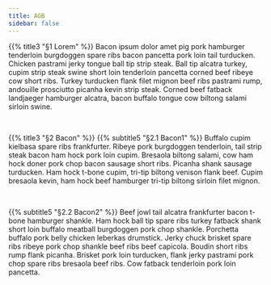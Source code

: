 ```yaml
---
title: AGB
sidebar: false
---
```


{{% title3 "§1 Lorem" %}}
Bacon ipsum dolor amet pig pork hamburger tenderloin burgdoggen spare ribs bacon pancetta pork loin tail turducken. Chicken pastrami jerky tongue ball tip strip steak. Ball tip alcatra turkey, cupim strip steak swine short loin tenderloin pancetta corned beef ribeye cow short ribs. Turkey turducken flank filet mignon beef ribs pastrami rump, andouille prosciutto picanha kevin strip steak. Corned beef fatback landjaeger hamburger alcatra, bacon buffalo tongue cow biltong salami sirloin swine.

<br>

{{% title3 "§2 Bacon" %}}
{{% subtitle5 "§2.1 Bacon1" %}}
Buffalo cupim kielbasa spare ribs frankfurter. Ribeye pork burgdoggen tenderloin, tail strip steak bacon ham hock pork loin cupim. Bresaola biltong salami, cow ham hock doner pork chop bacon sausage short ribs. Picanha shank sausage turducken. Ham hock t-bone cupim, tri-tip biltong venison flank beef. Cupim bresaola kevin, ham hock beef hamburger tri-tip biltong sirloin filet mignon.

<br>

{{% subtitle5 "§2.2 Bacon2" %}}
Beef jowl tail alcatra frankfurter bacon t-bone hamburger shankle. Ham hock ball tip spare ribs turkey fatback shank short loin buffalo meatball burgdoggen pork chop shankle. Porchetta buffalo pork belly chicken leberkas drumstick. Jerky chuck brisket spare ribs ribeye pork chop shankle beef ribs beef capicola. Boudin short ribs rump flank picanha. Brisket pork loin turducken, flank jerky pastrami pork chop spare ribs bresaola beef ribs. Cow fatback tenderloin pork loin pancetta.
